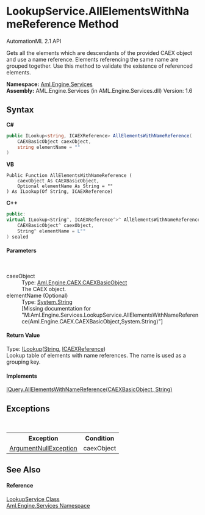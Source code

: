 # LookupService.AllElementsWithNameReference Method 
AutomationML 2.1 API 

Gets all the elements which are descendants of the provided CAEX object and use a name reference. Elements referencing the same name are grouped together. Use this method to validate the existence of referenced elements.

**Namespace:**&nbsp;<a href="N_Aml_Engine_Services">Aml.Engine.Services</a><br />**Assembly:**&nbsp;AML.Engine.Services (in AML.Engine.Services.dll) Version: 1.6

## Syntax

**C#**<br />
``` C#
public ILookup<string, ICAEXReference> AllElementsWithNameReference(
	CAEXBasicObject caexObject,
	string elementName = ""
)
```

**VB**<br />
``` VB
Public Function AllElementsWithNameReference ( 
	caexObject As CAEXBasicObject,
	Optional elementName As String = ""
) As ILookup(Of String, ICAEXReference)
```

**C++**<br />
``` C++
public:
virtual ILookup<String^, ICAEXReference^>^ AllElementsWithNameReference(
	CAEXBasicObject^ caexObject, 
	String^ elementName = L""
) sealed
```


#### Parameters
&nbsp;<dl><dt>caexObject</dt><dd>Type: <a href="T_Aml_Engine_CAEX_CAEXBasicObject">Aml.Engine.CAEX.CAEXBasicObject</a><br />The CAEX object.</dd><dt>elementName (Optional)</dt><dd>Type: <a href="https://docs.microsoft.com/dotnet/api/system.string" target="_parent" rel="noopener noreferrer">System.String</a><br />\[Missing <param name="elementName"/> documentation for "M:Aml.Engine.Services.LookupService.AllElementsWithNameReference(Aml.Engine.CAEX.CAEXBasicObject,System.String)"\]</dd></dl>

#### Return Value
Type: <a href="https://docs.microsoft.com/dotnet/api/system.linq.ilookup-2" target="_parent" rel="noopener noreferrer">ILookup</a>(<a href="https://docs.microsoft.com/dotnet/api/system.string" target="_parent" rel="noopener noreferrer">String</a>, <a href="T_Aml_Engine_Services_Interfaces_ICAEXReference">ICAEXReference</a>)<br />Lookup table of elements with name references. The name is used as a grouping key.

#### Implements
<a href="M_Aml_Engine_Services_Interfaces_IQuery_AllElementsWithNameReference">IQuery.AllElementsWithNameReference(CAEXBasicObject, String)</a><br />

## Exceptions
&nbsp;<table><tr><th>Exception</th><th>Condition</th></tr><tr><td><a href="https://docs.microsoft.com/dotnet/api/system.argumentnullexception" target="_parent" rel="noopener noreferrer">ArgumentNullException</a></td><td>caexObject</td></tr></table>

## See Also


#### Reference
<a href="T_Aml_Engine_Services_LookupService">LookupService Class</a><br /><a href="N_Aml_Engine_Services">Aml.Engine.Services Namespace</a><br />